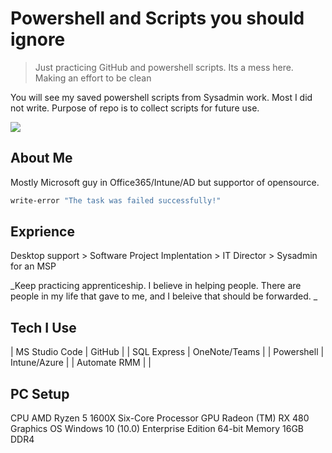 # Powershell and Scripts you should ignore
> Just practicing GitHub and powershell scripts. Its a mess here. Making an effort to be clean


You will see my saved powershell scripts from Sysadmin work. Most I did not write.  Purpose of repo is to collect scripts for future use. 

![](header.png)

## About Me

Mostly Microsoft guy in Office365/Intune/AD but supportor of opensource.

```sh
write-error "The task was failed successfully!"
```

## Exprience

Desktop support > Software Project Implentation > IT Director > Sysadmin for an MSP

_Keep practicing apprenticeship.  I believe in helping people. There are people in my life that gave to me, and I beleive that should be forwarded. _

## Tech I Use


| MS Studio Code 	| GitHub        	|
| SQL Express    	| OneNote/Teams 	|
| Powershell     	| Intune/Azure  	|
| Automate RMM   	|               	|

## PC Setup

CPU         AMD Ryzen 5 1600X Six-Core Processor
GPU         Radeon (TM) RX 480 Graphics
OS          Windows 10 (10.0) Enterprise Edition 64-bit
Memory      16GB DDR4 
